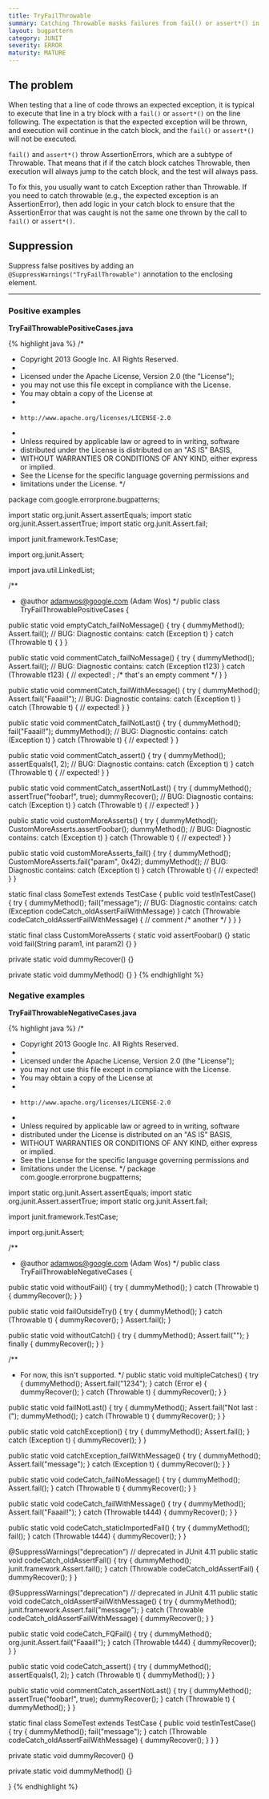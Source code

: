 ```yaml
---
title: TryFailThrowable
summary: Catching Throwable masks failures from fail() or assert*() in the try block
layout: bugpattern
category: JUNIT
severity: ERROR
maturity: MATURE
---
```


<!--
*** AUTO-GENERATED, DO NOT MODIFY ***
To make changes, edit the @BugPattern annotation or the explanation in docs/bugpattern.
-->

## The problem
When testing that a line of code throws an expected exception, it is typical to execute that line in a try block with a `fail()` or `assert*()` on the line following.  The expectation is that the expected exception will be thrown, and execution will continue in the catch block, and the `fail()` or `assert*()` will not be executed.

`fail()` and `assert*()` throw AssertionErrors, which are a subtype of Throwable. That means that if if the catch block catches Throwable, then execution will always jump to the catch block, and the test will always pass.

To fix this, you usually want to catch Exception rather than Throwable. If you need to catch throwable (e.g., the expected exception is an AssertionError), then add logic in your catch block to ensure that the AssertionError that was caught is not the same one thrown by the call to `fail()` or `assert*()`.

## Suppression
Suppress false positives by adding an `@SuppressWarnings("TryFailThrowable")` annotation to the enclosing element.

----------

### Positive examples
__TryFailThrowablePositiveCases.java__

{% highlight java %}
/*
 * Copyright 2013 Google Inc. All Rights Reserved.
 *
 * Licensed under the Apache License, Version 2.0 (the "License");
 * you may not use this file except in compliance with the License.
 * You may obtain a copy of the License at
 *
 *     http://www.apache.org/licenses/LICENSE-2.0
 *
 * Unless required by applicable law or agreed to in writing, software
 * distributed under the License is distributed on an "AS IS" BASIS,
 * WITHOUT WARRANTIES OR CONDITIONS OF ANY KIND, either express or implied.
 * See the License for the specific language governing permissions and
 * limitations under the License.
 */

package com.google.errorprone.bugpatterns;

import static org.junit.Assert.assertEquals;
import static org.junit.Assert.assertTrue;
import static org.junit.Assert.fail;

import junit.framework.TestCase;

import org.junit.Assert;

import java.util.LinkedList;

/**
 * @author adamwos@google.com (Adam Wos)
 */
public class TryFailThrowablePositiveCases {

  public static void emptyCatch_failNoMessage() {
    try {
      dummyMethod();
      Assert.fail();
    // BUG: Diagnostic contains: catch (Exception t)
    } catch (Throwable t) {
    }
  }

  public static void commentCatch_failNoMessage() {
    try {
      dummyMethod();
      Assert.fail();
    // BUG: Diagnostic contains: catch (Exception t123)
    } catch (Throwable t123) {
      // expected!
      ;
      /* that's an empty comment */
    }
  }

  public static void commentCatch_failWithMessage() {
    try {
      dummyMethod();
      Assert.fail("Faaail!");
    // BUG: Diagnostic contains: catch (Exception t)
    } catch (Throwable t) {
      // expected!
    }
  }

  public static void commentCatch_failNotLast() {
    try {
      dummyMethod();
      fail("Faaail!");
      dummyMethod();
    // BUG: Diagnostic contains: catch (Exception t)
    } catch (Throwable t) {
      // expected!
    }
  }

  public static void commentCatch_assert() {
    try {
      dummyMethod();
      assertEquals(1, 2);
    // BUG: Diagnostic contains: catch (Exception t)
    } catch (Throwable t) {
      // expected!
    }
  }

  public static void commentCatch_assertNotLast() {
    try {
      dummyMethod();
      assertTrue("foobar!", true);
      dummyRecover();
    // BUG: Diagnostic contains: catch (Exception t)
    } catch (Throwable t) {
      // expected!
    }
  }

  public static void customMoreAsserts() {
    try {
      dummyMethod();
      CustomMoreAsserts.assertFoobar();
      dummyMethod();
    // BUG: Diagnostic contains: catch (Exception t)
    } catch (Throwable t) {
      // expected!
    }
  }

  public static void customMoreAsserts_fail() {
    try {
      dummyMethod();
      CustomMoreAsserts.fail("param", 0x42);
      dummyMethod();
    // BUG: Diagnostic contains: catch (Exception t)
    } catch (Throwable t) {
      // expected!
    }
  }

  static final class SomeTest extends TestCase {
    public void testInTestCase() {
      try {
        dummyMethod();
        fail("message");
      // BUG: Diagnostic contains: catch (Exception codeCatch_oldAssertFailWithMessage)
      } catch (Throwable codeCatch_oldAssertFailWithMessage) {
        // comment
        /* another */
      }
    }
  }

  static final class CustomMoreAsserts {
    static void assertFoobar() {}
    static void fail(String param1, int param2) {}
  }

  private static void dummyRecover() {}

  private static void dummyMethod() {}
}
{% endhighlight %}

### Negative examples
__TryFailThrowableNegativeCases.java__

{% highlight java %}
/*
 * Copyright 2013 Google Inc. All Rights Reserved.
 *
 * Licensed under the Apache License, Version 2.0 (the "License");
 * you may not use this file except in compliance with the License.
 * You may obtain a copy of the License at
 *
 *     http://www.apache.org/licenses/LICENSE-2.0
 *
 * Unless required by applicable law or agreed to in writing, software
 * distributed under the License is distributed on an "AS IS" BASIS,
 * WITHOUT WARRANTIES OR CONDITIONS OF ANY KIND, either express or implied.
 * See the License for the specific language governing permissions and
 * limitations under the License.
 */
package com.google.errorprone.bugpatterns;

import static org.junit.Assert.assertEquals;
import static org.junit.Assert.assertTrue;
import static org.junit.Assert.fail;

import junit.framework.TestCase;

import org.junit.Assert;

/**
 * @author adamwos@google.com (Adam Wos)
 */
public class TryFailThrowableNegativeCases {

  public static void withoutFail() {
    try {
      dummyMethod();
    } catch (Throwable t) {
      dummyRecover();
    }
  }

  public static void failOutsideTry() {
    try {
      dummyMethod();
    } catch (Throwable t) {
      dummyRecover();
    }
    Assert.fail();
  }

  public static void withoutCatch() {
    try {
      dummyMethod();
      Assert.fail("");
    } finally {
      dummyRecover();
    }
  }

  /**
   * For now, this isn't supported.
   */
  public static void multipleCatches() {
    try {
      dummyMethod();
      Assert.fail("1234");
    } catch (Error e) {
      dummyRecover();
    } catch (Throwable t) {
      dummyRecover();
    }
  }

  public static void failNotLast() {
    try {
      dummyMethod();
      Assert.fail("Not last :(");
      dummyMethod();
    } catch (Throwable t) {
      dummyRecover();
    }
  }

  public static void catchException() {
    try {
      dummyMethod();
      Assert.fail();
    } catch (Exception t) {
      dummyRecover();
    }
  }

  public static void catchException_failWithMessage() {
    try {
      dummyMethod();
      Assert.fail("message");
    } catch (Exception t) {
      dummyRecover();
    }
  }

  public static void codeCatch_failNoMessage() {
    try {
      dummyMethod();
      Assert.fail();
    } catch (Throwable t) {
      dummyRecover();
    }
  }

  public static void codeCatch_failWithMessage() {
    try {
      dummyMethod();
      Assert.fail("Faaail!");
    } catch (Throwable t444) {
      dummyRecover();
    }
  }

  public static void codeCatch_staticImportedFail() {
    try {
      dummyMethod();
      fail();
    } catch (Throwable t444) {
      dummyRecover();
    }
  }

  @SuppressWarnings("deprecation")  // deprecated in JUnit 4.11
  public static void codeCatch_oldAssertFail() {
    try {
      dummyMethod();
      junit.framework.Assert.fail();
    } catch (Throwable codeCatch_oldAssertFail) {
      dummyRecover();
    }
  }

  @SuppressWarnings("deprecation")  // deprecated in JUnit 4.11
  public static void codeCatch_oldAssertFailWithMessage() {
    try {
      dummyMethod();
      junit.framework.Assert.fail("message");
    } catch (Throwable codeCatch_oldAssertFailWithMessage) {
      dummyRecover();
    }
  }

  public static void codeCatch_FQFail() {
    try {
      dummyMethod();
      org.junit.Assert.fail("Faaail!");
    } catch (Throwable t444) {
      dummyRecover();
    }
  }


  public static void codeCatch_assert() {
    try {
      dummyMethod();
      assertEquals(1, 2);
    } catch (Throwable t) {
      dummyMethod();
    }
  }

  public static void commentCatch_assertNotLast() {
    try {
      dummyMethod();
      assertTrue("foobar!", true);
      dummyRecover();
    } catch (Throwable t) {
      dummyMethod();
    }
  }

  static final class SomeTest extends TestCase {
    public void testInTestCase() {
      try {
        dummyMethod();
        fail("message");
      } catch (Throwable codeCatch_oldAssertFailWithMessage) {
        dummyRecover();
      }
    }
  }

  private static void dummyRecover() {}

  private static void dummyMethod() {}

}
{% endhighlight %}

